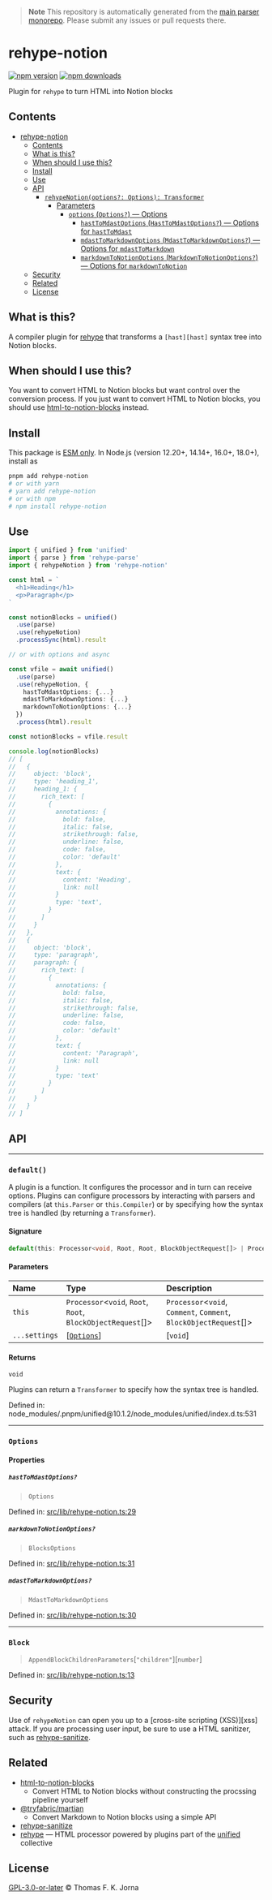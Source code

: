 > **Note**
> This repository is automatically generated from the [main parser monorepo](https://github.com/TrialAndErrorOrg/parsers). Please submit any issues or pull requests there.

# rehype-notion

[![npm version](https://img.shields.io/npm/v/rehype-notion.svg)](https://www.npmjs.com/package/rehype-notion)
[![npm downloads](https://img.shields.io/npm/dm/rehype-notion.svg)](https://www.npmjs.com/package/rehype-notion)

Plugin for `rehype` to turn HTML into Notion blocks

## Contents

*   [rehype-notion](#rehype-notion)
    *   [Contents](#contents)
    *   [What is this?](#what-is-this)
    *   [When should I use this?](#when-should-i-use-this)
    *   [Install](#install)
    *   [Use](#use)
    *   [API](#api)
        *   [`rehypeNotion(options?: Options): Transformer`](#rehypenotionoptions-options-transformer)
            *   [Parameters](#parameters)
                *   [`options` (`Options?`) — Options](#options-options--options)
                    *   [`hastToMdastOptions` (`HastToMdastOptions?`) — Options for `hastToMdast`](#hasttomdastoptions-hasttomdastoptions--options-for-hasttomdast)
                    *   [`mdastToMarkdownOptions` (`MdastToMarkdownOptions?`) — Options for `mdastToMarkdown`](#mdasttomarkdownoptions-mdasttomarkdownoptions--options-for-mdasttomarkdown)
                    *   [`markdownToNotionOptions` (`MarkdownToNotionOptions?`) — Options for `markdownToNotion`](#markdowntonotionoptions-markdowntonotionoptions--options-for-markdowntonotion)
    *   [Security](#security)
    *   [Related](#related)
    *   [License](#license)

## What is this?

A compiler plugin for [rehype][rehype] that transforms a `[hast][hast]` syntax tree into Notion blocks.

## When should I use this?

You want to convert HTML to Notion blocks but want control over the conversion process. If you just want to convert HTML to Notion blocks, you should use [html-to-notion-blocks][html-to-notion-blocks] instead.

## Install

This package is [ESM only](https://gist.github.com/sindresorhus/a39789f98801d908bbc7ff3ecc99d99c). In Node.js (version 12.20+, 14.14+, 16.0+, 18.0+), install as

```bash
pnpm add rehype-notion
# or with yarn
# yarn add rehype-notion
# or with npm
# npm install rehype-notion
```

## Use

```ts
import { unified } from 'unified'
import { parse } from 'rehype-parse'
import { rehypeNotion } from 'rehype-notion'

const html = `
  <h1>Heading</h1>
  <p>Paragraph</p>
`

const notionBlocks = unified()
  .use(parse)
  .use(rehypeNotion)
  .processSync(html).result

// or with options and async

const vfile = await unified()
  .use(parse)
  .use(rehypeNotion, {
    hastToMdastOptions: {...}
    mdastToMarkdownOptions: {...}
    markdownToNotionOptions: {...}
  })
  .process(html).result

const notionBlocks = vfile.result

console.log(notionBlocks)
// [
//   {
//     object: 'block',
//     type: 'heading_1',
//     heading_1: {
//       rich_text: [
//         {
//           annotations: {
//             bold: false,
//             italic: false,
//             strikethrough: false,
//             underline: false,
//             code: false,
//             color: 'default'
//           },
//           text: {
//             content: 'Heading',
//             link: null
//           }
//           type: 'text',
//         }
//       ]
//     }
//   },
//   {
//     object: 'block',
//     type: 'paragraph',
//     paragraph: {
//       rich_text: [
//         {
//           annotations: {
//             bold: false,
//             italic: false,
//             strikethrough: false,
//             underline: false,
//             code: false,
//             color: 'default'
//           },
//           text: {
//             content: 'Paragraph',
//             link: null
//           }
//           type: 'text'
//         }
//       ]
//     }
//   }
// ]
```

## API

***

### `default()`

A plugin is a function.
It configures the processor and in turn can receive options.
Plugins can configure processors by interacting with parsers and compilers
(at `this.Parser` or `this.Compiler`) or by specifying how the syntax tree
is handled (by returning a `Transformer`).

#### Signature

```ts
default(this: Processor<void, Root, Root, BlockObjectRequest[]> | Processor<void, Comment, Comment, BlockObjectRequest[]> | Processor<void, DocType, DocType, BlockObjectRequest[]> | Processor<void, Element, Element, BlockObjectRequest[]> | Processor<void, Text, Text, BlockObjectRequest[]>, ...settings: [Options] | [void] | []): void;
```

#### Parameters

| Name | Type | Description |
| :------ | :------ | :------ |
| `this` | `Processor`<`void`, `Root`, `Root`, `BlockObjectRequest`[]> | `Processor`<`void`, `Comment`, `Comment`, `BlockObjectRequest`[]> | `Processor`<`void`, `DocType`, `DocType`, `BlockObjectRequest`[]> | `Processor`<`void`, `Element`, `Element`, `BlockObjectRequest`[]> | `Processor`<`void`, `Text`, `Text`, `BlockObjectRequest`[]> | - |
| `...settings` | [[`Options`](modules.md#options)] | [`void`] | [] | Configuration for plugin.   Plugins typically receive one options object, but could receive other and   more values.   Users can also pass a boolean instead of settings: `true` (to turn   a plugin on) or `false` (to turn a plugin off).   When a plugin is turned off, it won’t be called.    When creating your own plugins, please accept only a single object!   It allows plugins to be reconfigured and it helps users to know that every   plugin accepts one options object. |

#### Returns

`void`

Plugins can return a `Transformer` to specify how the syntax tree is
handled.

Defined in:  node\_modules/.pnpm/unified\@10.1.2/node\_modules/unified/index.d.ts:531

***

### `Options`

#### Properties

##### `hastToMdastOptions?`

> `Options`

Defined in:  [src/lib/rehype-notion.ts:29](https://github.com/TrialAndErrorOrg/parsers/blob/34b3326/libs/notion/rehype-notion/src/lib/rehype-notion.ts#L29)

##### `markdownToNotionOptions?`

> `BlocksOptions`

Defined in:  [src/lib/rehype-notion.ts:31](https://github.com/TrialAndErrorOrg/parsers/blob/34b3326/libs/notion/rehype-notion/src/lib/rehype-notion.ts#L31)

##### `mdastToMarkdownOptions?`

> `MdastToMarkdownOptions`

Defined in:  [src/lib/rehype-notion.ts:30](https://github.com/TrialAndErrorOrg/parsers/blob/34b3326/libs/notion/rehype-notion/src/lib/rehype-notion.ts#L30)

***

### `Block`

> `AppendBlockChildrenParameters`[`"children"`][`number`]

Defined in:  [src/lib/rehype-notion.ts:13](https://github.com/TrialAndErrorOrg/parsers/blob/34b3326/libs/notion/rehype-notion/src/lib/rehype-notion.ts#L13)

## Security

Use of `rehypeNotion` can open you up to a [cross-site scripting (XSS)][xss] attack. If you are processing user input, be sure to use a HTML sanitizer, such as [rehype-sanitize][rehype-sanitize].

## Related

*   [html-to-notion-blocks][html-to-notion-blocks]
    *   Convert HTML to Notion blocks without constructing the procssing pipeline yourself
*   [@tryfabric/martian](https://github.com/@tryfabric/martian)
    *   Convert Markdown to Notion blocks using a simple API
*   [rehype-sanitize][rehype-sanitize]
*   [rehype][rehype]
    — HTML processor powered by plugins part of the [unified][unified] collective

## License

[GPL-3.0-or-later](LICENSE) © Thomas F. K. Jorna

[unified]: https://unifiedjs.com

[unifiedgh]: https://github.com/unifiedjs/unified

[xast-from-xml]: https://github.com/syntax-tree/xast-util-from-xml

[rehype]: https://github.com/rehypejs/rehype

[rejour]: https://github.com/TrialAndErrorOrg/parsers/tree/main/libs/rejour

[rejour-parse]: https://github.com/TrialAndErrorOrg/parsers/tree/main/libs/rejour/rejour-parse

[rejour-stringify]: https://github.com/TrialAndErrorOrg/parsers/tree/main/libs/rejour/rejour-stringify

[rejour-move-abstract]: https://github.com/TrialAndErrorOrg/parsers/tree/main/libs/rejour/rejour-move-abstract

[rejour-meta]: https://github.com/TrialAndErrorOrg/parsers/tree/main/libs/rejour/rejour-meta

[rejour-relatex]: https://github.com/TrialAndErrorOrg/parsers/tree/main/libs/rejour/rejour-relatex

[relatex]: https://github.com/TrialAndErrorOrg/parsers/tree/main/libs/relatex

[relatex-parse]: https://github.com/TrialAndErrorOrg/parsers/tree/main/libs/relatex/relatex-parse

[jast]: https://github.com/TrialAndErrorOrg/parsers/tree/main/libs/rejour/jast

[jast-util-to-texast]: https://github.com/TrialAndErrorOrg/parsers/tree/main/libs/rejour/jast-util-to-texast

[jastscript]: https://github.com/TrialAndErrorOrg/parsers/tree/main/libs/rejour/jastscript

[texast]: https://github.com/TrialAndErrorOrg/parsers/tree/main/libs/relatex/texast

[texast-util-to-latex]: https://github.com/TrialAndErrorOrg/parsers/tree/main/libs/relatex/texast-util-to-latex

[hast]: https://github.com/syntax-tree/hast

[xast]: https://github.com/syntax-tree/xast

[mdast]: https://github.com/syntax-tree/mdast

[mdast-markdown]: https://github.com/syntax-tree/mdast-util-to-markdown

[latex-utensils]: https://github.com/tamuratak/latex-utensils

[latexjs]: https://github.com/latexjs/latexjs

[reoff]: https://github.com/TrialAndErrorOrg/parsers/tree/main/libs/reoff

[reoff-parse]: https://github.com/TrialAndErrorOrg/parsers/tree/main/libs/reoff/reoff-parse

[reoff-rejour]: https://github.com/TrialAndErrorOrg/parsers/tree/main/libs/reoff/reoff-rejour

[ooxast]: https://github.com/TrialAndErrorOrg/parsers/tree/main/libs/ooxast/ooxast

[ooxast]: https://github.com/TrialAndErrorOrg/parsers/tree/main/libs/ooxast/ooxast-util-to-jast

[rehype-notion]: https://github.com/TrialAndErrorOrg/parsers/tree/main/libs/notion/rehype-notion

[html-to-notion-blocks]: https://github.com/TrialAndErrorOrg/parsers/tree/main/libs/notion/html-to-notion-blocks

[rehype-sanitize]: https://github.com/rehypejs/rehype-sanitize
